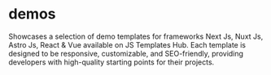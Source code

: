 # demos
Showcases a selection of demo templates for frameworks Next Js, Nuxt Js, Astro Js, React &amp; Vue available on JS Templates Hub. Each template is designed to be responsive, customizable, and SEO-friendly, providing developers with high-quality starting points for their projects.

